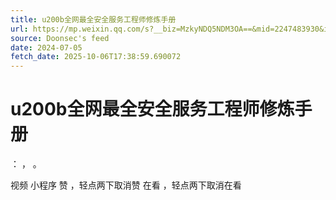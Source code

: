 ```yaml
---
title: u200b全网最全安全服务工程师修炼手册
url: https://mp.weixin.qq.com/s?__biz=MzkyNDQ5NDM3OA==&mid=2247483930&idx=1&sn=62ca3e797ab8fbf65a3cf74985f111db
source: Doonsec's feed
date: 2024-07-05
fetch_date: 2025-10-06T17:38:59.690072
---
```


# u200b全网最全安全服务工程师修炼手册

：
，
。

视频
小程序
赞
，轻点两下取消赞
在看
，轻点两下取消在看